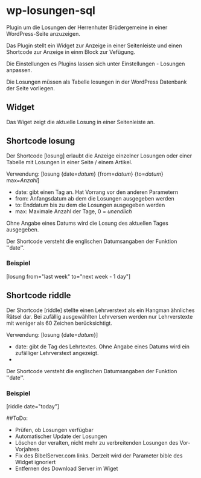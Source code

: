 # wp-losungen-sql

Plugin um die Losungen der Herrenhuter Brüdergemeine in einer WordPress-Seite anzuzeigen.

Das Plugin stellt ein Widget zur Anzeige in einer Seitenleiste und einen Shortcode zur Anzeige in einm Block zur Vefügung.

Die Einstellungen es Plugins lassen sich unter Einstellungen - Losungen anpassen.

Die Losungen müssen als Tabelle losungen in der WordPress Datenbank der Seite vorliegen.

## Widget

Das Wiget zeigt die aktuelle Losung in einer Seitenleiste an.

## Shortcode losung

Der Shortcode [losung] erlaubt die Anzeige einzelner Losungen oder einer Tabelle mit Losungen in einer Seite / einem Artikel. 

Verwendung: [losung {date=*datum*} {from=*datum*} {to=*datum*} max=*Anzahl*]

* date: gibt einen Tag an. Hat Vorrang vor den anderen Parametern
* from: Anfangsdatum ab dem die Losungen ausgegeben werden
* to:   Enddatum bis zu dem die Losungen ausgegeben werden
* max:  Maximale Anzahl der Tage, 0 = *unendlich*

Ohne Angabe eines Datums wird die Losung des aktuellen Tages ausgegeben.

Der Shortcode versteht die englischen Datumsangaben der Funktion ''date''.


### Beispiel

  [losung from="last week" to="next week - 1 day"]

## Shortcode riddle

Der Shortcode [riddle] stellte einen Lehrverstext als ein Hangman ähnliches Rätsel dar. Bei zufällig ausgewählten Lehrversen werden nur Lehrverstexte mit weniger als 60 Zeichen berücksichtigt.

Verwendung: [losung {date=*datum*}]

* date: gibt de Tag des Lehrtextes. Ohne Angabe eines Datums wird ein zufälliger Lehrverstext angezeigt.
* 
Der Shortcode versteht die englischen Datumsangaben der Funktion ''date''.


### Beispiel

  [riddle date="today"]

##ToDo: 

* Prüfen, ob Losungen verfügbar
* Automatischer Update der Losungen
* Löschen der veralten, nicht mehr zu verbreitenden Losungen des Vor-Vorjahres
* Fix des BibelServer.com links. Derzeit wird der Parameter bible des Widget ignoriert
* Entfernen des Download Server im Wiget

